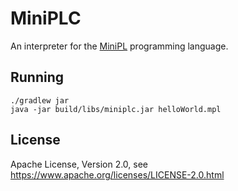 MiniPLC
=======

An interpreter for the
[MiniPL](https://www.cs.helsinki.fi/u/vihavain/k16/Compilers/project/miniplsyntax_2016.html)
programming language.

Running
-------

    ./gradlew jar
    java -jar build/libs/miniplc.jar helloWorld.mpl

License
-------

Apache License, Version 2.0, see https://www.apache.org/licenses/LICENSE-2.0.html
